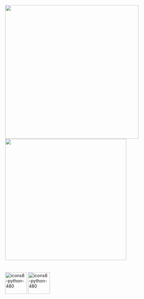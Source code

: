 <div name="stats">

<img width="430px" src="https://github-readme-stats.vercel.app/api?username=MurilloPy&show_icons=true&theme=blueberry">
<img width="390px" src="https://github-readme-stats.vercel.app/api/top-langs/?username=MurilloPy&layout=compact&theme=blueberry">

</div>

<div name="Linguagens">
  
#

<a name="Python" href="https://www.github.com/MurilloPy"><img src="https://i.ibb.co/8dfDDSf/icons8-python-480.png" width="70px" alt="icons8-python-480" border="0"></a>
<a name="Python" href="https://www.github.com/MurilloPy"><img src="https://i.ibb.co/ZX6BBH7/icons8-git-480.png" width="70px" alt="icons8-python-480" border="0"></a>

</div>
